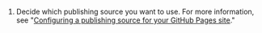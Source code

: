 1. Decide which publishing source you want to use. For more information, see "[Configuring a publishing source for your GitHub Pages site](/pages/getting-started-with-github-pages/configuring-a-publishing-source-for-your-github-pages-site)."
